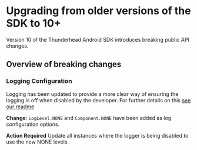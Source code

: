 # Upgrading from older versions of the SDK to 10+

Version 10 of the Thunderhead Android SDK introduces breaking public API changes.

## Overview of breaking changes

### Logging Configuration

Logging has been updated to provide a more clear way of ensuring the logging is off when disabled
by the developer. For further details on this [see our readme](https://github.com/thunderheadone/one-sdk-android#configuring-logging)

**Change**:
`LogLevel.NONE` and `Component.NONE` have been added as log configuration options.

**Action Required**
Update all instances where the logger is being disabled to use the new NONE levels.